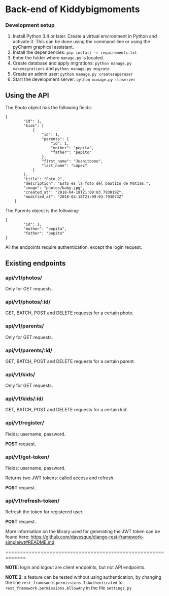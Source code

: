 # Back-end of Kiddybigmoments

### Development setup

1. Install Python 3.4 or later. Create a virtual environment in Python and activate it. This can be done using the command-line or using the pyCharm graphical assistant.
2. Install the dependencies: `pip install -r requirements.txt`
3. Enter the folder where `manage.py` is located.
4. Create database and apply migrations: `python manage.py makemigrations` and `python manage.py migrate`
5. Create an admin user: `python manage.py createsuperuser`
6. Start the development server: `python manage.py runserver`


## Using the API

The Photo object has the following fields:

```
{
        "id": 1,
        "kids": [
            {
                "id": 1,
                "parents": {
                    "id": 1,
                    "mother": "pepita",
                    "father": "pepito"
                },
                "first_name": "Juanitoooo",
                "last_name": "López"
            }
        ],
        "title": "Foto 2",
        "description": "Esto es la foto del bautizo de Matías.",
        "image": "photos/baby.jpg",
        "created_at": "2018-04-18T21:09:03.793819Z",
        "modified_at": "2018-04-18T21:09:03.793873Z"
    }

```

The Parents object is the following:

```
{
        "id": 1,
        "mother": "pepita",
        "father": "pepito"
}
```

All the endpoints require authentication, except the login request.

## Existing endpoints

### api/v1/photos/

Only for GET requests.

### api/v1/photos/:id/

GET, BATCH, POST and DELETE requests for a certain photo.

### api/v1/parents/

Only for GET requests.

### api/v1/parents/:id/

GET, BATCH, POST and DELETE requests for a certain parent.

### api/v1/kids/

Only for GET requests.

### api/v1/kids/:id/

GET, BATCH, POST and DELETE requests for a certain kid.


### api/v1/register/

Fields: username, password.

**POST** request.

### api/v1/get-token/

Fields: username, password.

Returns two JWT tokens: called access and refresh. 

**POST** request.

### api/v1/refresh-token/

Refresh the token for registered user.

**POST** request.

More information on the library used for generating the JWT token can be found here: 
https://github.com/davesque/django-rest-framework-simplejwt#README.md
 

=============================================================

**NOTE**: login and logout are client endpoints, but not API endpoints.

**NOTE 2**: a feature can be tested without using authentication, by changing the line 
`rest_framework.permissions.IsAuthenticated` to `rest_framework.permissions.AllowAny` in the file `settings.py`  